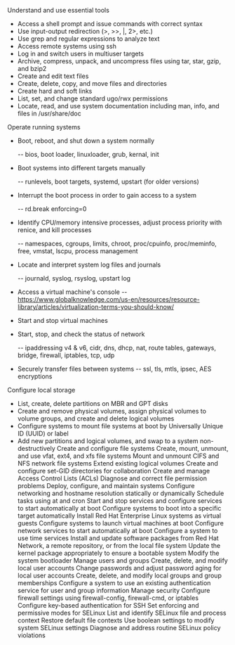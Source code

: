 Understand and use essential tools

* Access a shell prompt and issue commands with correct syntax
* Use input-output redirection (>, >>, |, 2>, etc.)
* Use grep and regular expressions to analyze text
* Access remote systems using ssh
* Log in and switch users in multiuser targets
* Archive, compress, unpack, and uncompress files using tar, star, gzip, and bzip2
* Create and edit text files
* Create, delete, copy, and move files and directories
* Create hard and soft links
* List, set, and change standard ugo/rwx permissions
* Locate, read, and use system documentation including man, info, and files in /usr/share/doc


Operate running systems

* Boot, reboot, and shut down a system normally

  --  bios, boot loader, linuxloader, grub, kernal, init
* Boot systems into different targets manually

    -- runlevels, boot targets, systemd, upstart (for older versions)
* Interrupt the boot process in order to gain access to a system

    -- rd.break enforcing=0
* Identify CPU/memory intensive processes, adjust process priority with renice, and kill processes

   -- namespaces, cgroups, limits, chroot, proc/cpuinfo, proc/meminfo, free, vmstat, lscpu,
   process management
* Locate and interpret system log files and journals

    -- journald, syslog, rsyslog, upstart log
* Access a virtual machine's console
 --   https://www.globalknowledge.com/us-en/resources/resource-library/articles/virtualization-terms-you-should-know/
    
* Start and stop virtual machines
* Start, stop, and check the status of network

   -- ipaddressing v4 & v6, cidr, dns, dhcp, nat, route tables, gateways, bridge, firewall, iptables, tcp, udp
* Securely transfer files between systems
   -- ssl, tls, mtls, ipsec, AES encryptions


Configure local storage

* List, create, delete partitions on MBR and GPT disks
* Create and remove physical volumes, assign physical volumes to volume groups, and create and delete logical volumes
* Configure systems to mount file systems at boot by Universally Unique ID (UUID) or label
* Add new partitions and logical volumes, and swap to a system non-destructively
Create and configure file systems
Create, mount, unmount, and use vfat, ext4, and xfs file systems
Mount and unmount CIFS and NFS network file systems
Extend existing logical volumes
Create and configure set-GID directories for collaboration
Create and manage Access Control Lists (ACLs)
Diagnose and correct file permission problems
Deploy, configure, and maintain systems
Configure networking and hostname resolution statically or dynamically
Schedule tasks using at and cron
Start and stop services and configure services to start automatically at boot
Configure systems to boot into a specific target automatically
Install Red Hat Enterprise Linux systems as virtual guests
Configure systems to launch virtual machines at boot
Configure network services to start automatically at boot
Configure a system to use time services
Install and update software packages from Red Hat Network, a remote repository, or from the local file system
Update the kernel package appropriately to ensure a bootable system
Modify the system bootloader
Manage users and groups
Create, delete, and modify local user accounts
Change passwords and adjust password aging for local user accounts
Create, delete, and modify local groups and group memberships
Configure a system to use an existing authentication service for user and group information
Manage security
Configure firewall settings using firewall-config, firewall-cmd, or iptables
Configure key-based authentication for SSH
Set enforcing and permissive modes for SELinux
List and identify SELinux file and process context
Restore default file contexts
Use boolean settings to modify system SELinux settings
Diagnose and address routine SELinux policy violations
